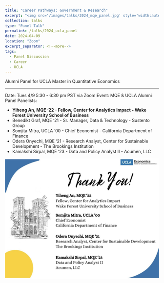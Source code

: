 ```yaml
---
title: "Career Pathways: Government & Research"
excerpt: "<img src='/images/talks/2024_mqe_panel.jpg' style='width:auto; height:auto;'>"
collection: talks
type: "Panel Talk"
permalink: /talks/2024_ucla_panel
date: 2024-04-09
location: "Zoom"
excerpt_separator: <!--more-->
tags:
  - Panel Discussion
  - Career
  - UCLA
---
```


Alumni Panel for UCLA Master in Quantitative Economics 
<!--more-->

---

Date: Tues 4/9 5:30 - 6:30 pm PST via Zoom
Event: MQE & UCLA Alumni Panel
Panelists:
- **Yiheng An, MQE ‘22 - Fellow, Center for Analytics Impact - Wake Forest University School of Business**
- Benedikt Graf, MQE ‘21 - Sr. Manager, Data & Technology - Sustento Group
- Somjita Mitra, UCLA ‘00 - Chief Economist - California Department of Finance
- Odera Onyechi, MQE ‘21 - Research Analyst, Center for Sustainable Development - The Brookings Institution
- Kamakshi Sirpal, MQE ‘23 - Data and Policy Analyst II - Acumen, LLC



<img src='/images/talks/2024_mqe_panel.jpg' style='width:auto; height:auto;'>